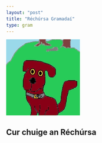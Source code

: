 ```yaml
---
layout: "post"
title: "Réchúrsa Gramadaí"
type: gram
---
```


<img src="assets/img/tadhg.jpg" alt="tadhg">

## Cur chuige an Réchúrsa
